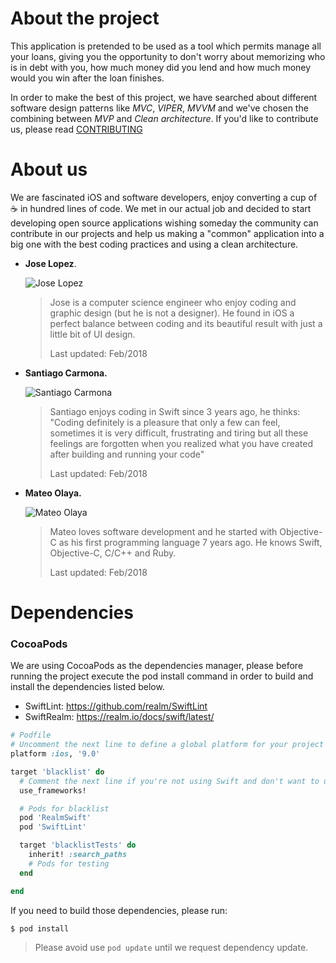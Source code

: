 # About the project

This application is pretended to be used as a tool which permits manage all your loans, giving you the opportunity to don't 
worry about memorizing who is in debt with you, how much money did you lend and how much money would you win after the loan finishes.

In order to make the best of this project, we have searched about different software design patterns like _MVC_, _VIPER_, _MVVM_ and we've chosen the combining between _MVP_ and _Clean architecture_. If you'd like to contribute us, please read [CONTRIBUTING](https://github.com/opelty/blacklist-ios/blob/master/CONTRIBUTING.md)

# About us

We are fascinated iOS and software developers, enjoy converting a cup of ☕️ in hundred lines of code. We met in our actual job and decided to start developing open source applications wishing someday the community can contribute in our projects and help us making a "common" application into a big one with the best coding practices and using a clean architecture.

- **Jose Lopez**.

  ![Jose Lopez](https://avatars1.githubusercontent.com/u/10122028?s=150&v=4)

  > Jose is a computer science engineer who enjoy coding and graphic design (but he is not a designer). He found in iOS a perfect balance between coding and its beautiful result with just a little bit of UI design.
  > 
  > Last updated: Feb/2018

- **Santiago Carmona.**

  ![Santiago Carmona](https://avatars2.githubusercontent.com/u/5218843?s=150&v=4)

  > Santiago enjoys coding in Swift since 3 years ago, he thinks: "Coding definitely is a pleasure that only a few can feel, sometimes it is very difficult, frustrating and tiring but all these feelings are forgotten when you realized what you have created after building and running your code"
  >
  > Last updated: Feb/2018

- **Mateo Olaya.**

  ![Mateo Olaya](https://avatars1.githubusercontent.com/u/1709983?s=150&v=4)

  > Mateo loves software development and he started with Objective-C as his first programming language 7 years ago. He knows Swift, Objective-C, C/C++ and Ruby.
  >
  > Last updated: Feb/2018

# Dependencies


### CocoaPods 

We are using CocoaPods as the dependencies manager, please before running the project execute the pod install command in order to build and install the dependencies listed below.

- SwiftLint: https://github.com/realm/SwiftLint
- SwiftRealm: https://realm.io/docs/swift/latest/

```ruby
# Podfile
# Uncomment the next line to define a global platform for your project
platform :ios, '9.0'

target 'blacklist' do
  # Comment the next line if you're not using Swift and don't want to use dynamic frameworks
  use_frameworks!

  # Pods for blacklist
  pod 'RealmSwift'
  pod 'SwiftLint'

  target 'blacklistTests' do
    inherit! :search_paths
    # Pods for testing
  end

end
```



If you need to build those dependencies, please run:

```bash
$ pod install
```

> Please avoid use ```pod update``` until we request dependency update.
